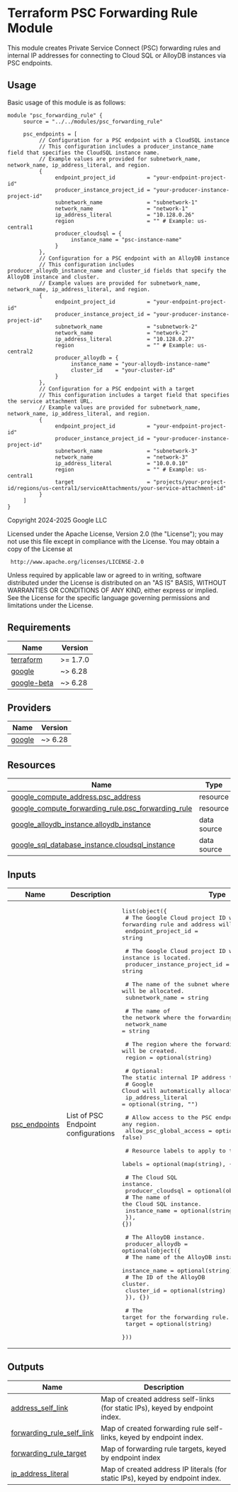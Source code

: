 # Terraform PSC Forwarding Rule Module

This module creates Private Service Connect (PSC) forwarding rules and internal IP addresses for connecting to Cloud SQL or AlloyDB instances via PSC endpoints.
## Usage

Basic usage of this module is as follows:

```hcl
module "psc_forwarding_rule" {
     source = "../../modules/psc_forwarding_rule"

     psc_endpoints = [
          // Configuration for a PSC endpoint with a CloudSQL instance
          // This configuration includes a producer_instance_name field that specifies the CloudSQL instance name.
          // Example values are provided for subnetwork_name, network_name, ip_address_literal, and region.
          {
               endpoint_project_id          = "your-endpoint-project-id"
               producer_instance_project_id = "your-producer-instance-project-id"
               subnetwork_name              = "subnetwork-1"
               network_name                 = "network-1"
               ip_address_literal           = "10.128.0.26"
               region                       = "" # Example: us-central1
               producer_cloudsql = {
                    instance_name = "psc-instance-name"
               }
          },
          // Configuration for a PSC endpoint with an AlloyDB instance
          // This configuration includes producer_alloydb_instance_name and cluster_id fields that specify the AlloyDB instance and cluster.
          // Example values are provided for subnetwork_name, network_name, ip_address_literal, and region.
          {
               endpoint_project_id          = "your-endpoint-project-id"
               producer_instance_project_id = "your-producer-instance-project-id"
               subnetwork_name              = "subnetwork-2"
               network_name                 = "network-2"
               ip_address_literal           = "10.128.0.27"
               region                       = "" # Example: us-central2
               producer_alloydb = {
                    instance_name = "your-alloydb-instance-name"
                    cluster_id    = "your-cluster-id"
               }
          },
          // Configuration for a PSC endpoint with a target
          // This configuration includes a target field that specifies the service attachment URL.
          // Example values are provided for subnetwork_name, network_name, ip_address_literal, and region.
          {
               endpoint_project_id          = "your-endpoint-project-id"
               producer_instance_project_id = "your-producer-instance-project-id"
               subnetwork_name              = "subnetwork-3"
               network_name                 = "network-3"
               ip_address_literal           = "10.0.0.10"
               region                       = "" # Example: us-central1
               target                       = "projects/your-project-id/regions/us-central1/serviceAttachments/your-service-attachment-id"
          }
     ]
}
```

<!-- BEGIN_TF_DOCS -->
Copyright 2024-2025 Google LLC

Licensed under the Apache License, Version 2.0 (the "License");
you may not use this file except in compliance with the License.
You may obtain a copy of the License at

     http://www.apache.org/licenses/LICENSE-2.0

Unless required by applicable law or agreed to in writing, software
distributed under the License is distributed on an "AS IS" BASIS,
WITHOUT WARRANTIES OR CONDITIONS OF ANY KIND, either express or implied.
See the License for the specific language governing permissions and
limitations under the License.

## Requirements

| Name | Version |
|------|---------|
| <a name="requirement_terraform"></a> [terraform](#requirement\_terraform) | >= 1.7.0 |
| <a name="requirement_google"></a> [google](#requirement\_google) | ~> 6.28 |
| <a name="requirement_google-beta"></a> [google-beta](#requirement\_google-beta) | ~> 6.28 |

## Providers

| Name | Version |
|------|---------|
| <a name="provider_google"></a> [google](#provider\_google) | ~> 6.28 |

## Resources

| Name | Type |
|------|------|
| [google_compute_address.psc_address](https://registry.terraform.io/providers/hashicorp/google/latest/docs/resources/compute_address) | resource |
| [google_compute_forwarding_rule.psc_forwarding_rule](https://registry.terraform.io/providers/hashicorp/google/latest/docs/resources/compute_forwarding_rule) | resource |
| [google_alloydb_instance.alloydb_instance](https://registry.terraform.io/providers/hashicorp/google/latest/docs/data-sources/alloydb_instance) | data source |
| [google_sql_database_instance.cloudsql_instance](https://registry.terraform.io/providers/hashicorp/google/latest/docs/data-sources/sql_database_instance) | data source |

## Inputs

| Name | Description | Type | Default | Required |
|------|-------------|------|---------|:--------:|
| <a name="input_psc_endpoints"></a> [psc\_endpoints](#input\_psc\_endpoints) | List of PSC Endpoint configurations | <pre>list(object({<br/>    # The Google Cloud project ID where the forwarding rule and address will be created.<br/>    endpoint_project_id = string<br/><br/>    # The Google Cloud project ID where the Cloud SQL instance is located.<br/>    producer_instance_project_id = string<br/><br/>    # The name of the subnet where the internal IP address will be allocated.<br/>    subnetwork_name = string<br/><br/>    # The name of the network where the forwarding rule will be created.<br/>    network_name = string<br/><br/>    # The region where the forwarding rule and address will be created.<br/>    region = optional(string)<br/><br/>    # Optional: The static internal IP address to use. If not provided,<br/>    # Google Cloud will automatically allocate an IP address.<br/>    ip_address_literal = optional(string, "")<br/><br/>    # Allow access to the PSC endpoint from any region.<br/>    allow_psc_global_access = optional(bool, false)<br/><br/>    # Resource labels to apply to the forwarding rule.<br/>    labels = optional(map(string), {})<br/><br/>    # The Cloud SQL instance.<br/>    producer_cloudsql = optional(object({<br/>      # The name of the Cloud SQL instance.<br/>      instance_name = optional(string)<br/>    }), {})<br/><br/>    # The AlloyDB instance.<br/>    producer_alloydb = optional(object({<br/>      # The name of the AlloyDB instance.<br/>      instance_name = optional(string)<br/>      # The ID of the AlloyDB cluster.<br/>      cluster_id = optional(string)<br/>    }), {})<br/><br/>    # The target for the forwarding rule.<br/>    target = optional(string)<br/>  }))</pre> | n/a | yes |

## Outputs

| Name | Description |
|------|-------------|
| <a name="output_address_self_link"></a> [address\_self\_link](#output\_address\_self\_link) | Map of created address self-links (for static IPs), keyed by endpoint index. |
| <a name="output_forwarding_rule_self_link"></a> [forwarding\_rule\_self\_link](#output\_forwarding\_rule\_self\_link) | Map of created forwarding rule self-links, keyed by endpoint index. |
| <a name="output_forwarding_rule_target"></a> [forwarding\_rule\_target](#output\_forwarding\_rule\_target) | Map of forwarding rule targets, keyed by endpoint index |
| <a name="output_ip_address_literal"></a> [ip\_address\_literal](#output\_ip\_address\_literal) | Map of created address IP literals (for static IPs), keyed by endpoint index. |
<!-- END_TF_DOCS -->